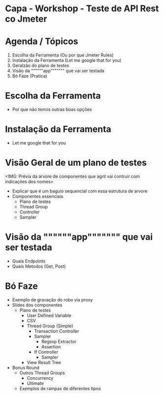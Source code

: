 # Capa - Workshop - Teste de API Rest co Jmeter

# Agenda / Tópicos

1. Escolha da Ferramenta (Ou por que Jmeter Rules)
2. Instalação da Ferramenta (Let me google that for you)
3. Geralzão do plano de testes 
4. Visão da """"""app""""""" que vai ser testada
5. Bó Faze (Pratica)

# Escolha da Ferramenta

* Por que não temos outras boas opções    

# Instalação da Ferramenta
* Let me google that for you

# Visão Geral de um plano de testes

<IMG: Prévia da árvore de componentes que agnt vai contruir com indicações dos nomes>
- Explicar que é um baguio sequencial com essa estrutura de arvore
- Componentes essenciais
    * Plano de testes
    * Thread Group
    * Controller
    * Sampler

# Visão da """"""app""""""" que vai ser testada

- Quais Endpoints
- Quais Metodos (Get, Post)

# Bó Faze

* Exemplo de gravação do robo via proxy
* Slides dos componentes
    - Plano de testes
        - User Defined Variable
        - CSV 
        - Thread Group (Simple)
            - Transaction Controller
            - Sampler
                - Regexp Extractor
                - Assertion
            - If Controller
                - Sampler
        - View Result Tree
* Bonus Round
    - Outros Thread Groups
        - Concurrency
        - Ultimate
    - Exemplos de rampas de diferentes tipos
    
    

